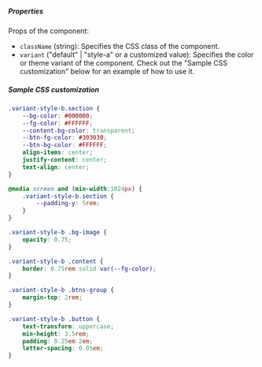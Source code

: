 ##### Properties

Props of the component:

- `className` (string): Specifies the CSS class of the component.
- `variant` ("default" | "style-a" or a customized value): Specifies the color or theme variant of the component. Check out the "Sample CSS customization" below for an example of how to use it.

##### Sample CSS customization
```css
.variant-style-b.section {
    --bg-color: #000000;
    --fg-color: #FFFFFF;
    --content-bg-color: transparent;
    --btn-fg-color: #303030;
    --btn-bg-color: #FFFFFF;
    align-items: center;
    justify-content: center;
    text-align: center;
}

@media screen and (min-width:1024px) {
    .variant-style-b.section {
        --padding-y: 5rem;
    }
}

.variant-style-b .bg-image {
    opacity: 0.75;
}

.variant-style-b .content {
    border: 0.75rem solid var(--fg-color);
}

.variant-style-b .btns-group {
    margin-top: 2rem;
}

.variant-style-b .button {
    text-transform: uppercase;
    min-height: 3.5rem;
    padding: 0.25em 2em;
    letter-spacing: 0.05em;
}
```
